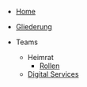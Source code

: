 - [Home](/)

- [Gliederung](de/organisation.md)

- Teams
  - Heimrat
    - [Rollen](de/shc/roles.md)
  - [Digital Services](de/digital-services/team.md)

